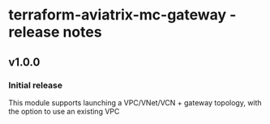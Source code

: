# terraform-aviatrix-mc-gateway - release notes

## v1.0.0

### Initial release

This module supports launching a VPC/VNet/VCN + gateway topology, with the option to use an existing VPC
